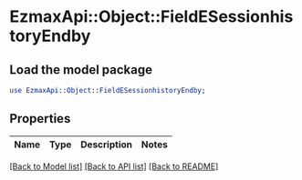 # EzmaxApi::Object::FieldESessionhistoryEndby

## Load the model package
```perl
use EzmaxApi::Object::FieldESessionhistoryEndby;
```

## Properties
Name | Type | Description | Notes
------------ | ------------- | ------------- | -------------

[[Back to Model list]](../README.md#documentation-for-models) [[Back to API list]](../README.md#documentation-for-api-endpoints) [[Back to README]](../README.md)


